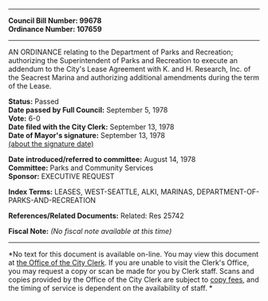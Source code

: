 * * * * *  
  
**Council Bill Number: [](#h0)[](#h2)99678**   
**Ordinance Number: 107659**  
  
* * * * *  
  
AN ORDINANCE relating to the Department of Parks and Recreation; authorizing the Superintendent of Parks and Recreation to execute an addendum to the City's Lease Agreement with K. and H. Research, Inc. of the Seacrest Marina and authorizing additional amendments during the term of the Lease.  
  
**Status:** Passed   
**Date passed by Full Council:** September 5, 1978   
**Vote:** 6-0   
**Date filed with the City Clerk:** September 13, 1978   
**Date of Mayor's signature:** September 13, 1978   
[(about the signature date)](/~public/approvaldate.htm)   
  
  
**Date introduced/referred to committee:** August 14, 1978   
**Committee:** Parks and Community Services   
**Sponsor:** EXECUTIVE REQUEST   
  
**Index Terms:** LEASES, WEST-SEATTLE, ALKI, MARINAS, DEPARTMENT-OF-PARKS-AND-RECREATION  
  
**References/Related Documents:** Related: Res 25742  
  
**Fiscal Note:** *(No fiscal note available at this time)*  
  
* * * * *  
  
*No text for this document is available on-line. You may view this document at [the Office of the City Clerk](http://www.seattle.gov/leg/clerk/contactUs.htm). If you are unable to visit the Clerk's Office, you may request a copy or scan be made for you by Clerk staff. Scans and copies provided by the Office of the City Clerk are subject to [copy fees](http://clerk.seattle.gov/~public/clerkfees.htm), and the timing of service is dependent on the availability of staff. *  
  
  
